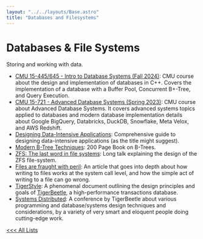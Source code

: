 ```yaml
---
layout: "../../layouts/Base.astro"
title: "Databases and Filesystems"
---
```


# Databases & File Systems

Storing and working with data. 

- [CMU 15-445/645 - Intro to Database Systems (Fall 2024)](https://15445.courses.cs.cmu.edu/fall2024/): CMU course about the design and implementation of databases in C++. Covers the implementation of a database with a Buffer Pool, Concurrent B+-Tree, and Query Execution.
- [CMU 15-721 - Advanced Database Systems (Spring 2023)](https://15721.courses.cs.cmu.edu/spring2023/): CMU course about Advanced Database Systems. It covers advanced systems topics applied to databases and modern database implementation details about Google BigQuery, Databricks, DuckDB, Snowflake, Meta Velox, and AWS Redshift.
- [Designing Data-Intensive Applications](https://www.amazon.com/Designing-Data-Intensive-Applications-Reliable-Maintainable/dp/1449373321): Comprehensive guide to designing data-intensive applications (as the title might suggest).
- [Modern B-Tree Techniques](https://archive.org/details/modern-b-tree-techniques/): 200 Page Book on B-Trees.
- [ZFS: The last word in file systems](https://www.youtube.com/watch?v=aTXKxpL_0OI&list=PL5AD0E43959919807): Long talk explaining the design of the ZFS file-system.
- [Files are fraught with peril](https://danluu.com/deconstruct-files/): An article that goes into depth about how writing to files works at the system call level, and how the simple act of writing to a file can go wrong.
- [TigerStyle](https://github.com/tigerbeetle/tigerbeetle/blob/main/docs/TIGER_STYLE.md): A phenomenal document outlining the design principles and goals of [TigerBeetle](https://tigerbeetle.com), a high-performance transactions database.
- [Systems Distributed](https://www.youtube.com/playlist?list=PL9eL-xg48OM09LwyjF_cXwoJHHngXMPxJ): A conference by TigerBeetle about various programming and database/systems design techniques and considerations, by a variety of very smart and eloquent people doing cutting-edge work.

[<<< All Lists](/resources/)
